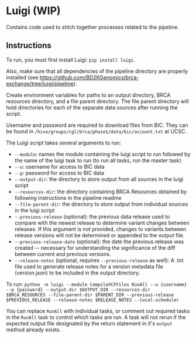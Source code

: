 # Luigi (WIP)

Contains code used to stitch together processes related to the pipeline.

## Instructions

To run, you must first install Luigi: `pip install luigi`.

Also, make sure that all dependencies of the pipeline directory are properly installed (see https://github.com/BD2KGenomics/brca-exchange/tree/luigi/pipeline).

Create environment variables for paths to an output directory, BRCA resources directory, and a file parent directory. The file parent directory will hold directories for each of the separate data sources after running the script.

Username and password are required to download files from BIC. They can be found in `/hive/groups/cgl/brca/phase1/data/bic/account.txt` at UCSC.

The Luigi script takes several arguments to run:

* `--module`: names the module containing the luigi script to run followed by the name of the luigi task to run (to run all tasks, run the master task)
* `--u`: username for access to BIC data
* `--p`: password for access to BIC data
* `--output-dir`: the directory to store output from all sources in the luigi script
* `--resources-dir`: the directory containing BRCA Resources obtained by following instructions in the pipeline readme
* `--file-parent-dir`: the directory to store output from individual sources in the luigi script
* `--previous-release` (optional): the previous data release used to compare with the newest release to determine variant changes between releases. If this argument is not provided, changes to variants between release versions will not be determined or appended to the output file.
* `--previous-release-date` (optional): the date the previous release was created -- necessary for understanding the significance of the diff between current and previous versions.
* `--release-notes` (optional, requires `--previous-release` as well): A .txt file used to generate release notes for a version metadata file (version.json) to be included in the output directory.

To run: `python -m luigi --module CompileVCFFiles RunAll --u {username} --p {password} --output-dir $OUTPUT_DIR --resources-dir $BRCA_RESOURCES --file-parent-dir $PARENT_DIR --previous-release $PREVIOUS_RELEASE --release-notes $RELEASE_NOTES --local-scheduler`

You can replace `RunAll` with individual tasks, or comment out required tasks in the `RunAll` task to control which tasks are run. A task will not rerun if the expected output file designated by the return statement in it's `output` method already exists.

